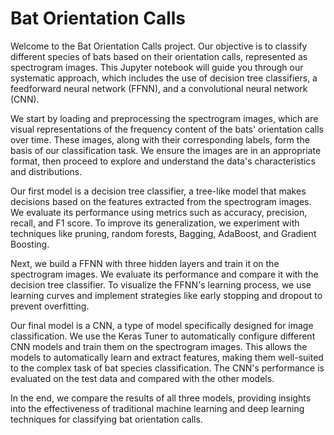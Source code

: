 # Bat Orientation Calls

Welcome to the Bat Orientation Calls project. Our objective is to classify different species of bats based on their orientation calls, represented as spectrogram images. This Jupyter notebook will guide you through our systematic approach, which includes the use of decision tree classifiers, a feedforward neural network (FFNN), and a convolutional neural network (CNN).

We start by loading and preprocessing the spectrogram images, which are visual representations of the frequency content of the bats' orientation calls over time. These images, along with their corresponding labels, form the basis of our classification task. We ensure the images are in an appropriate format, then proceed to explore and understand the data's characteristics and distributions.

Our first model is a decision tree classifier, a tree-like model that makes decisions based on the features extracted from the spectrogram images. We evaluate its performance using metrics such as accuracy, precision, recall, and F1 score. To improve its generalization, we experiment with techniques like pruning, random forests, Bagging, AdaBoost, and Gradient Boosting.

Next, we build a FFNN with three hidden layers and train it on the spectrogram images. We evaluate its performance and compare it with the decision tree classifier. To visualize the FFNN's learning process, we use learning curves and implement strategies like early stopping and dropout to prevent overfitting.

Our final model is a CNN, a type of model specifically designed for image classification. We use the Keras Tuner to automatically configure different CNN models and train them on the spectrogram images. This allows the models to automatically learn and extract features, making them well-suited to the complex task of bat species classification. The CNN's performance is evaluated on the test data and compared with the other models.

In the end, we compare the results of all three models, providing insights into the effectiveness of traditional machine learning and deep learning techniques for classifying bat orientation calls.